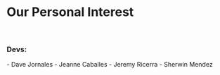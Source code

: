 <h1>Our Personal Interest</h1><br>
<h3>Devs:</h3>
- Dave Jornales
- Jeanne Caballes
- Jeremy Ricerra
- Sherwin Mendez
